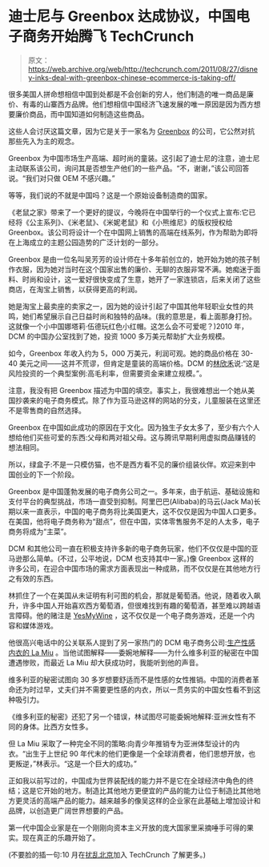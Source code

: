 # 迪士尼与 Greenbox 达成协议，中国电子商务开始腾飞 TechCrunch

> 原文：<https://web.archive.org/web/http://techcrunch.com/2011/08/27/disney-inks-deal-with-greenbox-chinese-ecommerce-is-taking-off/>

很多美国人拼命想相信中国到处都是不会创新的穷人，他们制造的唯一商品是廉价、有毒的山寨西方品牌。他们想相信中国经济飞速发展的唯一原因是因为西方想要廉价商品，而中国知道如何制造这些商品。

这些人会讨厌这篇文章，因为它是关于一家名为 [Greenbox](https://web.archive.org/web/20230204202217/http://www.lvhezi.com/) 的公司，它公然对抗那些先入为主的观念。

Greenbox 为中国市场生产高端、超时尚的童装。这引起了迪士尼的注意，迪士尼主动联系该公司，询问其是否想生产他们的一些产品。“不，谢谢，”该公司回答说。“我们对只做 OEM 不感兴趣。”

等等，我们说的不就是中国吗？这是一个原始设备制造商的国家。

《老鼠之家》带来了一个更好的提议，今晚将在中国举行的一个仪式上宣布:它已经将《公主系列》、《米老鼠》、《米妮老鼠》和《小熊维尼》的版权授权给 Greenbox。该公司将设计一个在中国网上销售的高端在线系列，作为帮助为即将在上海成立的主题公园造势的广泛计划的一部分。

Greenbox 是由一位名叫吴芳芳的设计师在十多年前创立的，她开始为她的孩子制作衣服，因为她对当时在这个国家出售的廉价、无聊的衣服非常不满。她痴迷于面料、时尚和设计，这一爱好很快变成了生意，她开了一家连锁店，后来关闭了这些商店，在淘宝上销售，以获得更高的利润。

她是淘宝上最卖座的卖家之一，因为她的设计引起了中国其他年轻职业女性的共鸣，她们希望展示自己日益时尚和独特的品味。(我的意思是，看上面那身打扮。这就像一个小中国娜塔莉·伍德玩红色小红帽。这怎么会不可爱呢？)2010 年，DCM 的中国办公室找到了她，投资 1000 多万美元帮助扩大业务规模。

如今，Greenbox 年收入约为 5，000 万美元，利润可观。她的商品价格在 30-40 美元之间——这并不荒谬，但肯定是童装的高端价格。DCM 的[林欣禾](https://web.archive.org/web/20230204202217/http://www.dcm.com/team-hurst-lin.php)说:“这是风险投资的一个典型案例:高毛利率，但需要资金来建立规模。”。

注意，我没有把 Greenbox 描述为中国的填空。事实上，我很难想出一个她从美国抄袭来的电子商务模式。除了作为亚马逊这样的网站的分支，儿童服装在这里还不是零售商的自然选择。

Greenbox 在中国如此成功的原因在于文化。因为独生子女太多了，至少有六个人想给他们买些可爱的东西:父母和两对祖父母。这与腾讯早期利用虚拟商品赚钱的想法相同。

所以，绿盒子:不是一只模仿猫，也不是西方看不见的廉价组装伙伴。欢迎来到中国创业的下一个阶段。

Greenbox 是中国蓬勃发展的电子商务公司之一。多年来，由于航运、基础设施和支付平台的典型挑战，市场一直受到抑制。阿里巴巴(Alibaba)的马云(Jack Ma)长期以来一直表示，中国的电子商务将比美国更大，这不仅仅是因为中国人口更多。在美国，他将电子商务称为“甜点”，但在中国，实体零售服务不足的人太多，电子商务将成为“主菜”。

DCM 和其他公司一直在积极支持许多新的电子商务玩家，他们不仅仅是中国的亚马逊那么简单。(不过，公平地说，DCM 也支持其中一家。)像 Greenbox 这样的许多公司，在迎合中国市场的需求方面表现出一种成熟，而不仅仅是在其他地方行之有效的东西。

林抓住了一个在美国从未证明有利可图的机会，那就是葡萄酒。他说，随着收入飙升，许多中国人开始喜欢西方葡萄酒，但很难找到有趣的葡萄酒，甚至难以跨越语言障碍。他的赌注是 [YesMyWine](https://web.archive.org/web/20230204202217/http://www.yesmywine.com/) ，这不仅仅是一个电子商务游戏，还是一个内容和媒体游戏。

他很高兴电话中的公关联系人提到了另一家热门的 DCM 电子商务公司:[生产性感内衣的 La Miu](https://web.archive.org/web/20230204202217/http://www.lamiu.com/) 。当他试图解释——委婉地解释——为什么维多利亚的秘密在中国遭遇惨败，而最近 La Miu 却大获成功时，我能听到他的声音。

维多利亚的秘密试图向 30 多岁想要舒适而不是性感的女性推销。中国的消费者革命还为时过早，丈夫们并不需要更性感的内衣，所以一贯务实的中国女性看不到这种吸引力。

《维多利亚的秘密》还犯了另一个错误，林试图尽可能委婉地解释:亚洲女性有不同的身体。比西方女性多。

但 La Miu 采取了一种完全不同的策略:向青少年推销专为亚洲体型设计的内衣。“出生于上世纪 90 年代末的他们更像是一个全球消费者，他们思想开放，也更叛逆，”林表示。“这是一个巨大的成功。”

正如我以前写过的，中国成为世界装配线的能力并不是它在全球经济中角色的终结；这是它开始的地方。制造比其他地方更便宜的产品的能力让位于制造比其他地方更灵活的高端产品的能力。越来越多的像吴这样的企业家在此基础上增加设计和品牌，以创造更广阔世界想要的产品。

第一代中国企业家是在一个刚刚向资本主义开放的庞大国家里采摘唾手可得的果实。现在真正的乐趣开始了。

(不要脸的插一句:10 月在[扰乱北京](https://web.archive.org/web/20230204202217/http://disrupt.beta.techcrunch.com/BJ2011/)加入 TechCrunch 了解更多。)